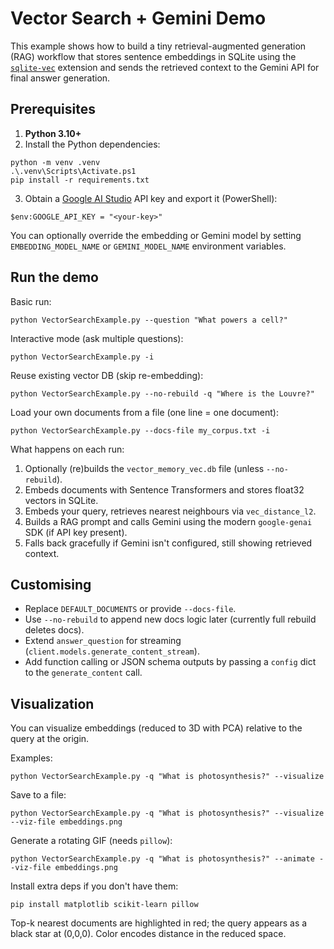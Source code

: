 # Vector Search + Gemini Demo

This example shows how to build a tiny retrieval-augmented generation (RAG) workflow that stores sentence embeddings in SQLite using the [`sqlite-vec`](https://github.com/sqlite/sqlite-vec) extension and sends the retrieved context to the Gemini API for final answer generation.

## Prerequisites

1. **Python 3.10+**
2. Install the Python dependencies:

```pwsh
python -m venv .venv
.\.venv\Scripts\Activate.ps1
pip install -r requirements.txt
```

3. Obtain a [Google AI Studio](https://ai.google.dev/) API key and export it (PowerShell):

```pwsh
$env:GOOGLE_API_KEY = "<your-key>"
```

You can optionally override the embedding or Gemini model by setting `EMBEDDING_MODEL_NAME` or `GEMINI_MODEL_NAME` environment variables.

## Run the demo

Basic run:

```pwsh
python VectorSearchExample.py --question "What powers a cell?"
```

Interactive mode (ask multiple questions):

```pwsh
python VectorSearchExample.py -i
```

Reuse existing vector DB (skip re-embedding):

```pwsh
python VectorSearchExample.py --no-rebuild -q "Where is the Louvre?"
```

Load your own documents from a file (one line = one document):

```pwsh
python VectorSearchExample.py --docs-file my_corpus.txt -i
```

What happens on each run:

1. Optionally (re)builds the `vector_memory_vec.db` file (unless `--no-rebuild`).
2. Embeds documents with Sentence Transformers and stores float32 vectors in SQLite.
3. Embeds your query, retrieves nearest neighbours via `vec_distance_l2`.
4. Builds a RAG prompt and calls Gemini using the modern `google-genai` SDK (if API key present).
5. Falls back gracefully if Gemini isn't configured, still showing retrieved context.

## Customising

-   Replace `DEFAULT_DOCUMENTS` or provide `--docs-file`.
-   Use `--no-rebuild` to append new docs logic later (currently full rebuild deletes docs).
-   Extend `answer_question` for streaming (`client.models.generate_content_stream`).
-   Add function calling or JSON schema outputs by passing a `config` dict to the `generate_content` call.

## Visualization

You can visualize embeddings (reduced to 3D with PCA) relative to the query at the origin.

Examples:

```pwsh
python VectorSearchExample.py -q "What is photosynthesis?" --visualize
```

Save to a file:

```pwsh
python VectorSearchExample.py -q "What is photosynthesis?" --visualize --viz-file embeddings.png
```

Generate a rotating GIF (needs `pillow`):

```pwsh
python VectorSearchExample.py -q "What is photosynthesis?" --animate --viz-file embeddings.png
```

Install extra deps if you don't have them:

```pwsh
pip install matplotlib scikit-learn pillow
```

Top-k nearest documents are highlighted in red; the query appears as a black star at (0,0,0). Color encodes distance in the reduced space.
